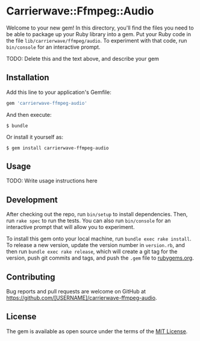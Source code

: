 # Carrierwave::Ffmpeg::Audio

Welcome to your new gem! In this directory, you'll find the files you need to be able to package up your Ruby library into a gem. Put your Ruby code in the file `lib/carrierwave/ffmpeg/audio`. To experiment with that code, run `bin/console` for an interactive prompt.

TODO: Delete this and the text above, and describe your gem

## Installation

Add this line to your application's Gemfile:

```ruby
gem 'carrierwave-ffmpeg-audio'
```

And then execute:

    $ bundle

Or install it yourself as:

    $ gem install carrierwave-ffmpeg-audio

## Usage

TODO: Write usage instructions here

## Development

After checking out the repo, run `bin/setup` to install dependencies. Then, run `rake spec` to run the tests. You can also run `bin/console` for an interactive prompt that will allow you to experiment.

To install this gem onto your local machine, run `bundle exec rake install`. To release a new version, update the version number in `version.rb`, and then run `bundle exec rake release`, which will create a git tag for the version, push git commits and tags, and push the `.gem` file to [rubygems.org](https://rubygems.org).

## Contributing

Bug reports and pull requests are welcome on GitHub at https://github.com/[USERNAME]/carrierwave-ffmpeg-audio.

## License

The gem is available as open source under the terms of the [MIT License](https://opensource.org/licenses/MIT).
